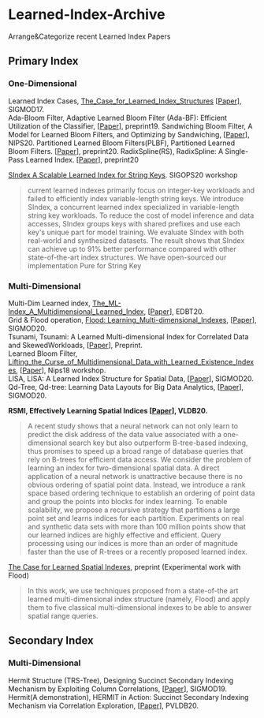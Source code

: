 # Learned-Index-Archive
Arrange&amp;Categorize recent Learned Index Papers


## Primary Index

### One-Dimensional

Learned Index Cases, [The_Case_for_Learned_Index_Structures](/Notes/Learned_Index_Presentation_2020_6_28.pptx) \[[Paper](/Papers/The_Case_for_Learned_Index_Structures.pdf)\], SIGMOD17. <br>
Ada-Bloom Filter, Adaptive Learned Bloom Filter (Ada-BF):
Efficient Utilization of the Classifier, \[[Paper](/Papers/Adaptive_Learned_Bloom_Filter_Efficient_Utilization_of_the_Classifier.pdf)\], preprint19.
Sandwiching Bloom Filter, A Model for Learned Bloom Filters, and Optimizing by Sandwiching, \[[Paper](/Papers/A_Model_for_Learned_Bloom_Filters_and_Optimizing_by_Sandwiching.pdf)\], NIPS20.
Partitioned Learned Bloom Filters(PLBF), Partitioned Learned Bloom Filters. \[[Paper](/Papers/Partitioned_Learned_Bloom_Filters.pdf)\], preprint20.
RadixSpline(RS), RadixSpline: A Single-Pass Learned Index. \[[Paper](/Papers/RadixSpline_A_Single-Pass_Learned_Index.pdf)\], preprint20

[SIndex A Scalable Learned Index for String Keys](https://dl.acm.org/doi/abs/10.1145/3409963.3410496).  SIGOPS20 workshop
> current learned indexes primarily focus on integer-key workloads and failed to efficiently index variable-length string keys. We introduce SIndex, a concurrent learned index specialized in variable-length string key workloads. To reduce the cost of model inference and data accesses, SIndex groups keys with shared prefixes and use each key's unique part for model training. We evaluate SIndex with both real-world and synthesized datasets. The result shows that SIndex can achieve up to 91% better performance compared with other state-of-the-art index structures. We have open-sourced our implementation
> Pure for String Key



### Multi-Dimensional

Multi-Dim Learned index, [The_ML-Index_A_Multidimensional_Learned_Index](/Notes/Learned_Index_Presentation_2020_6_28.pptx),  \[[Paper](/Papers/The_ML-Index_A_Multidimensional_Learned_Index.pdf)\], EDBT20.<br>
Grid & Flood operation, [Flood: Learning_Multi-dimensional_Indexes](/Notes/Learned_Index_Presentation_2020_6_28.pptx), \[[Paper](/Papers/Learning_Multi-dimensional_Indexes.pdf)\], SIGMOD20.<br>
Tsunami, Tsunami: A Learned Multi-dimensional Index for Correlated Data and SkewedWorkloads, \[[Paper](/Papers/Tsunami_A_Learned_Multi-dimensional_Index_for_Correlated_Data_and_SkewedWorkloads.pdf)\], Preprint. <br>
Learned Bloom Filter, [Lifting_the_Curse_of_Multidimensional_Data_with_Learned_Existence_Indexes](/Notes/Learned_Index_Presentation_2020_6_28.pptx),  \[[Paper](/Papers/Lifting_the_Curse_of_Multidimensional_Data_with_Learned_Existence_Indexes.pdf)\], Nips18 workshop.<br>
LISA, LISA: A Learned Index Structure for Spatial Data, \[[Paper](/Papers/LISA_A_Learned_Index_Structure_for_Spatial_Data.pdf)\], SIGMOD20.<br>
Qd-Tree, Qd-tree: Learning Data Layouts for Big Data Analytics, \[[Paper](/Papers/Qd-tree.pdf)\], SIGMOD20.<br>

<b>RSMI, Effectively Learning Spatial Indices  \[[Paper](/Papers/Effectively_Learning_Spatial_Indices.pdf)\], VLDB20.</b>  <br>
> A recent study shows that a neural network can not only learn to predict the disk address of the data value associated with a one-dimensional search key but also outperform B-tree-based indexing, thus promises to speed up a broad range of database queries that rely on B-trees for efficient data access. We consider the problem of learning an index for two-dimensional spatial data. A direct application of a neural network is unattractive because there is no obvious ordering of spatial point data. Instead, we introduce a rank space based ordering technique to establish an ordering of point data and group the points into blocks for index learning. To enable scalability, we propose a recursive strategy that partitions a large point set and learns indices for each partition. Experiments on real and synthetic data sets with more than 100 million points show that our learned indices are highly effective and efficient. Query processing using our indices is more than an order of magnitude faster than the use of R-trees or a recently proposed learned index.

[The Case for Learned Spatial Indexes](https://arxiv.org/abs/2008.10349), preprint  (Experimental work with Flood)<br>
> In this work, we use techniques proposed from a state-of-the art learned multi-dimensional index structure (namely, Flood) and apply them to five classical multi-dimensional indexes to be able to answer spatial range queries.

## Secondary Index

### Multi-Dimensional
Hermit Structure \(TRS-Tree\), Designing Succinct Secondary Indexing Mechanism by Exploiting Column Correlations, \[[Paper](/Papers/Designing_Succinct_Secondary_Indexing_Mechanism_by_Exploiting_Column_Correlations.pdf)\], SIGMOD19. <br>
Hermit\(A demonstration\), HERMIT in Action: Succinct Secondary Indexing Mechanism via Correlation Exploration, \[[Paper](/Papers/HERMIT_in_Action_Succinct_Secondary_Indexing_Mechanism_via_Correlation_Exploration.pdf)\], PVLDB20. <br>


